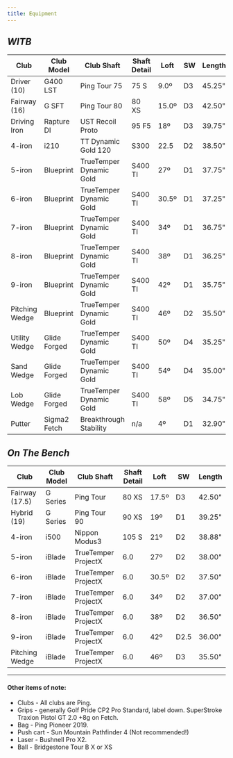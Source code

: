 ```yaml
---
title: Equipment
---
```


## _WITB_

| Club           | Club Model   | Club Shaft              | Shaft Detail | Loft  | SW  | Length |
| -------------- | ------------ | ----------------------- | ------------ | ----- | --- | ------ |
| Driver (10)    | G400 LST     | Ping Tour 75            | 75 S         | 9.0º  | D3  | 45.25" |
| Fairway (16)   | G SFT        | Ping Tour 80            | 80 XS        | 15.0º   | D3  | 42.50" |
| Driving Iron   | Rapture DI   | UST Recoil Proto        | 95 F5        | 18º   | D3  | 39.75" |
| 4-iron         | i210         | TT Dynamic Gold 120     | S300         | 22.5  | D2  | 38.50" |
| 5-iron         | Blueprint    | TrueTemper Dynamic Gold | S400 TI      | 27º   | D1  | 37.75" |
| 6-iron         | Blueprint    | TrueTemper Dynamic Gold | S400 TI      | 30.5º | D1  | 37.25" |
| 7-iron         | Blueprint    | TrueTemper Dynamic Gold | S400 TI      | 34º   | D1  | 36.75" |
| 8-iron         | Blueprint    | TrueTemper Dynamic Gold | S400 TI      | 38º   | D1  | 36.25" |
| 9-iron         | Blueprint    | TrueTemper Dynamic Gold | S400 TI      | 42º   | D1  | 35.75" |
| Pitching Wedge | Blueprint    | TrueTemper Dynamic Gold | S400 TI      | 46º   | D2  | 35.50" |
| Utility Wedge  | Glide Forged | TrueTemper Dynamic Gold | S400 TI      | 50º   | D4  | 35.25" |
| Sand Wedge     | Glide Forged | TrueTemper Dynamic Gold | S400 TI      | 54º   | D4  | 35.00" |
| Lob Wedge      | Glide Forged | TrueTemper Dynamic Gold | S400 TI      | 58º   | D5  | 34.75" |
| Putter         | Sigma2 Fetch | Breakthrough Stability        | n/a          | 4º    | D1 | 32.90" |


## _On The Bench_

| Club           | Club Model | Club Shaft          | Shaft Detail | Loft  | SW   | Length |
| -------------- | ---------- | ------------------- | ------------ | ----- | ---- | ------ |
| Fairway (17.5) | G Series   | Ping Tour           | 80 XS        | 17.5º | D3   | 42.50" |
| Hybrid (19)    | G Series   | Ping Tour 90        | 90 XS        | 19º   | D1   | 39.25" |
| 4-iron         | i500       | Nippon Modus3       | 105 S        | 21º   | D2   | 38.88" |
| 5-iron         | iBlade     | TrueTemper ProjectX | 6.0          | 27º   | D2   | 38.00" |
| 6-iron         | iBlade     | TrueTemper ProjectX | 6.0          | 30.5º | D2   | 37.50" |
| 7-iron         | iBlade     | TrueTemper ProjectX | 6.0          | 34º   | D2   | 37.00" |
| 8-iron         | iBlade     | TrueTemper ProjectX | 6.0          | 38º   | D2   | 36.50" |
| 9-iron         | iBlade     | TrueTemper ProjectX | 6.0          | 42º   | D2.5 | 36.00" |
| Pitching Wedge | iBlade     | TrueTemper ProjectX | 6.0          | 46º   | D3   | 35.50" |

---

#### Other items of note:

* Clubs - All clubs are Ping.
* Grips - generally Golf Pride CP2 Pro Standard, label down. SuperStroke Traxion Pistol GT 2.0 +8g on Fetch.
* Bag - Ping Pioneer 2019.
* Push cart - Sun Mountain Pathfinder 4 (Not recommended!)
* Laser - Bushnell Pro X2.
* Ball - Bridgestone Tour B X or XS
